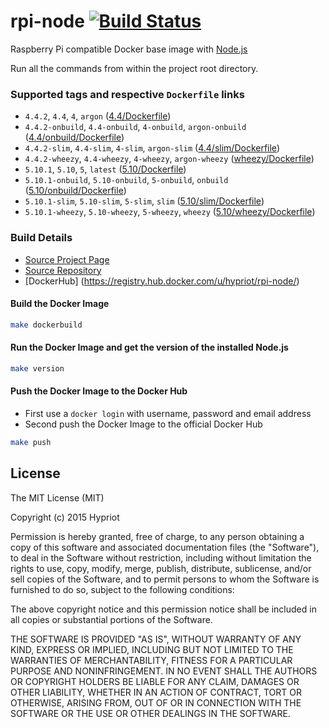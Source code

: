 # rpi-node [![Build Status](https://armbuilder.hypriot.com/api/badges/hypriot/rpi-node/status.svg)](https://armbuilder.hypriot.com/hypriot/rpi-node)

Raspberry Pi compatible Docker base image with [Node.js](http://nodejs.org)

Run all the commands from within the project root directory.

### Supported tags and respective `Dockerfile` links
- `4.4.2`, `4.4`, `4`, `argon` ([4.4/Dockerfile](https://github.com/hypriot/rpi-node/blob/master/4.4/Dockerfile))
- `4.4.2-onbuild`, `4.4-onbuild`, `4-onbuild`, `argon-onbuild` ([4.4/onbuild/Dockerfile](https://github.com/hypriot/rpi-node/blob/master/4.4/onbuild/Dockerfile))
- `4.4.2-slim`, `4.4-slim`, `4-slim`, `argon-slim` ([4.4/slim/Dockerfile](https://github.com/hypriot/rpi-node/blob/master/4.4/slim/Dockerfile))
- `4.4.2-wheezy`, `4.4-wheezy`, `4-wheezy`, `argon-wheezy` ([wheezy/Dockerfile](https://github.com/hypriot/rpi-node/blob/master/4.4/wheezy/Dockerfile))
- `5.10.1`, `5.10`, `5`, `latest` ([5.10/Dockerfile](https://github.com/hypriot/rpi-node/blob/master/5.10/Dockerfile))
- `5.10.1-onbuild`, `5.10-onbuild`, `5-onbuild`, `onbuild` ([5.10/onbuild/Dockerfile](https://github.com/hypriot/rpi-node/blob/master/5.10/onbuild/Dockerfile))
- `5.10.1-slim`, `5.10-slim`, `5-slim`, `slim` ([5.10/slim/Dockerfile](https://github.com/hypriot/rpi-node/blob/master/5.10/slim/Dockerfile))
- `5.10.1-wheezy`, `5.10-wheezy`, `5-wheezy`, `wheezy` ([5.10/wheezy/Dockerfile](https://github.com/hypriot/rpi-node/blob/master/5.10/wheezy/Dockerfile))

### Build Details
- [Source Project Page](https://github.com/hypriot)
- [Source Repository](https://github.com/hypriot/rpi-node)
- [DockerHub] (https://registry.hub.docker.com/u/hypriot/rpi-node/)

#### Build the Docker Image
```bash
make dockerbuild
```

#### Run the Docker Image and get the version of the installed Node.js
```bash
make version
```

#### Push the Docker Image to the Docker Hub
* First use a `docker login` with username, password and email address
* Second push the Docker Image to the official Docker Hub

```bash
make push
```

## License

The MIT License (MIT)

Copyright (c) 2015 Hypriot

Permission is hereby granted, free of charge, to any person obtaining a copy
of this software and associated documentation files (the "Software"), to deal
in the Software without restriction, including without limitation the rights
to use, copy, modify, merge, publish, distribute, sublicense, and/or sell
copies of the Software, and to permit persons to whom the Software is
furnished to do so, subject to the following conditions:

The above copyright notice and this permission notice shall be included in all
copies or substantial portions of the Software.

THE SOFTWARE IS PROVIDED "AS IS", WITHOUT WARRANTY OF ANY KIND, EXPRESS OR
IMPLIED, INCLUDING BUT NOT LIMITED TO THE WARRANTIES OF MERCHANTABILITY,
FITNESS FOR A PARTICULAR PURPOSE AND NONINFRINGEMENT. IN NO EVENT SHALL THE
AUTHORS OR COPYRIGHT HOLDERS BE LIABLE FOR ANY CLAIM, DAMAGES OR OTHER
LIABILITY, WHETHER IN AN ACTION OF CONTRACT, TORT OR OTHERWISE, ARISING FROM,
OUT OF OR IN CONNECTION WITH THE SOFTWARE OR THE USE OR OTHER DEALINGS IN THE
SOFTWARE.

